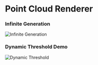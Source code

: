 # Point Cloud Renderer

### Infinite Generation
![Infinite Generation](https://github.com/asheryoung10/marchingCubesLWJGL/blob/main/Recordings/flythrough.gif)

### Dynamic Threshold Demo
![Dynamic Threshold](https://github.com/asheryoung10/marchingCubesLWJGL/blob/main/Recordings/thresholdChange.gif)
